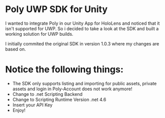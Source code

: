 # Poly UWP SDK for Unity

I wanted to integrate Poly in our Unity App for HoloLens and noticed that it isn't supported for UWP.
So i decided to take a look at the SDK and built a working solution for UWP builds.

I initially commited the original SDK in version 1.0.3 where my changes are based on.

# Notice the following things:
* The SDK only supports listing and importing for public assets, private assets and login in Poly-Account does not work anymore!
* Change to .net Scripting Backend
* Change to Scripting Runtime Version .net 4.6
* Insert your API Key
* Enjoy!

